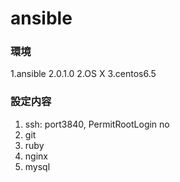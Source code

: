 # ansible
### 環境
1.ansible 2.0.1.0
2.OS X
3.centos6.5

### 設定内容
1. ssh: port3840, PermitRootLogin no
2. git
3. ruby
4. nginx
5. mysql

### 
